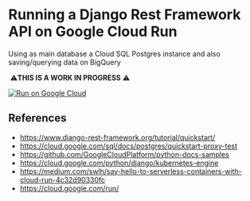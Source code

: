# Running a Django Rest Framework API on Google Cloud Run 

Using as main database a Cloud SQL Postgres instance and also saving/querying data on BigQuery

️ ⚠️️️️**THIS IS A WORK IN PROGRESS** ⚠️

[![Run on Google Cloud](https://storage.googleapis.com/cloudrun/button.svg)](https://console.cloud.google.com/cloudshell/editor?shellonly=true&cloudshell_image=gcr.io/cloudrun/button&cloudshell_git_repo=https://github.com/alvarowolfx/cloud-run-django-rest-iot)

## References

* https://www.django-rest-framework.org/tutorial/quickstart/
* https://cloud.google.com/sql/docs/postgres/quickstart-proxy-test
* https://github.com/GoogleCloudPlatform/python-docs-samples
* https://cloud.google.com/python/django/kubernetes-engine
* https://medium.com/swlh/say-hello-to-serverless-containers-with-cloud-run-4c32d90330fc
* https://cloud.google.com/run/
